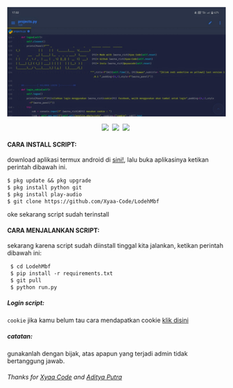 
<img src="https://github.com/Xyaa-Code/LodehMbf/blob/main/data/img/Picsart_23-02-09_17-12-56-114.jpg">

<p align=center>
  <a href="https://www.facebook.com/Aditya.putraXD991"><img height="28" src="https://upload.wikimedia.org/wikipedia/commons/5/51/Facebook_f_logo_%282019%29.svg"></a>&nbsp;
  <a href="https://instagram.com/xyaacode"><img height="28" src="https://upload.wikimedia.org/wikipedia/commons/e/e7/Instagram_logo_2016.svg"></a>&nbsp;
  <a href="https://wa.me/+16143244921"><img height="28" src="https://upload.wikimedia.org/wikipedia/commons/archive/f/f7/20170314151554%21WhatsApp_logo.svg"></a>&nbsp;
</p>


#### CARA INSTALL SCRIPT:
 download aplikasi termux android di [sini!](https://f-droid.org/repo/com.termux_117.apk), lalu buka aplikasinya ketikan perintah dibawah ini.
 ```
 $ pkg update && pkg upgrade
 $ pkg install python git
 $ pkg install play-audio 
 $ git clone https://github.com/Xyaa-Code/LodehMbf
 ```
 oke sekarang script sudah terinstall
#### CARA MENJALANKAN SCRIPT:
 sekarang karena script sudah diinstall tinggal kita jalankan, ketikan perintah dibawah ini:
 ```
  $ cd LodehMbf
  $ pip install -r requirements.txt
  $ git pull
  $ python run.py
```

##### Login script:
```cookie``` jika kamu belum tau cara mendapatkan cookie [klik disini](https://youtu.be/HEFFV-_60j0)

##### catatan:
 gunakanlah dengan bijak, atas apapun yang terjadi admin tidak bertanggung jawab.

###### Thanks for [Xyaa Code](https://github.com/Xyaa-Code) and [Aditya Putra](https://github.com/AdityaXC)
